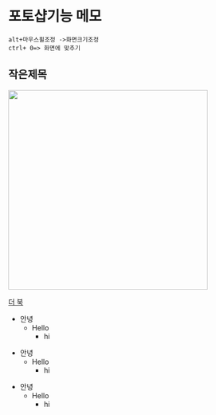 # 포토샵기능 메모
```
alt+마우스휠조정 ->화면크기조정
ctrl+ 0=> 화면에 맞추기
```


## 작은제목

<img src="https://jaejae87.github.io/img/제목 없음.png" width="400" >

[더 북](https://thebook.io/)



+ 안녕
  + Hello
    + hi


* 안녕
  * Hello
    * hi

- 안녕
  - Hello
    - hi
